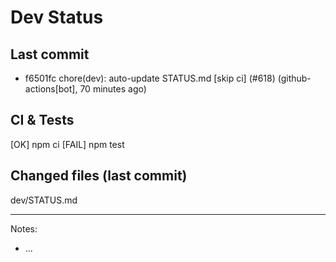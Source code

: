 # Dev Status

## Last commit
- f6501fc chore(dev): auto-update STATUS.md [skip ci] (#618) (github-actions[bot], 70 minutes ago)
## CI & Tests
[OK] npm ci
[FAIL] npm test

## Changed files (last commit)
dev/STATUS.md

---
Notes:
- ...
